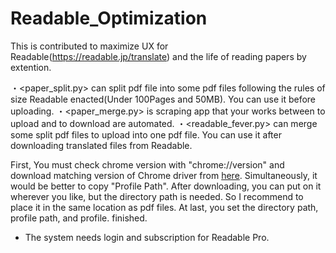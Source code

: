 # Readable_Optimization
This is contributed to maximize UX for Readable(https://readable.jp/translate) and the life of reading papers by extention.

・<paper_split.py> can split pdf file into some pdf files following the rules of size Readable enacted(Under 100Pages and 50MB). You can use it before uploading.
・<paper_merge.py> is scraping app that your works between to upload and to download are automated.
・<readable_fever.py> can merge some split pdf files to upload  into one pdf file. You can use it after downloading translated files from Readable.

First, You must check chrome version with "chrome://version" and download matching version of Chrome driver from [here](https://developer.chrome.com/docs/chromedriver/downloads?hl=ja). Simultaneously, it would be better to copy "Profile Path".
After downloading, you can put on it wherever you like, but the directory path is needed. So I recommend to place it in the same location as pdf files.
At last, you set the directory path, profile path, and profile. finished.

* The system needs login and subscription for Readable Pro.
